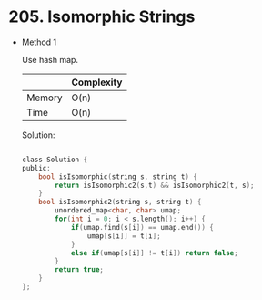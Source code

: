 # 205. Isomorphic Strings 
- Method 1

    Use hash map.

    | |   Complexity  |
    | ----------- | ----------- | 
    |  Memory     | O(n) | 
    |      Time       |  O(n) | 


    Solution:

    ``` h

    class Solution {
    public:
        bool isIsomorphic(string s, string t) {
            return isIsomorphic2(s,t) && isIsomorphic2(t, s);
        }
        bool isIsomorphic2(string s, string t) {
            unordered_map<char, char> umap;
            for(int i = 0; i < s.length(); i++) {
                if(umap.find(s[i]) == umap.end()) {
                    umap[s[i]] = t[i];
                }
                else if(umap[s[i]] != t[i]) return false;
            }
            return true;
        }
    };

    ```

<!-- - Method 2

    This is another method.

    | |   Complexity  |
    | ----------- | ----------- | 
    |  Memory     | O(n) | 
    |      Time       |  O(n) | 


    Solution:

    ``` h



    ```

- Additional Knowledge:
       
    Here are some additional knowledge.



<br> -->